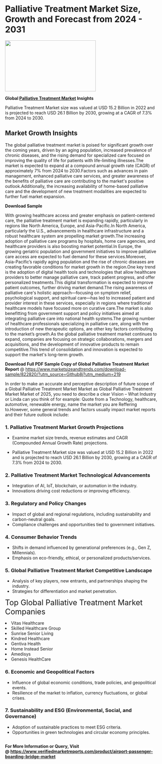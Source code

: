 <H1>Palliative Treatment Market Size, Growth and Forecast from 2024 - 2031</H1><img class="aligncenter size-medium wp-image-584254" src="https://thirdeyenews.in/wp-content/uploads/2024/09/Global-Market-Research-300x168.jpeg" alt="" width="300" height="168" /><p><strong>Global&nbsp;<a href="https://www.marketsizeandtrends.com/download-sample/822820/?utm_source=Github8j?utm_medium=219">Palliative Treatment Market</a> Insights</strong></p><p>Palliative Treatment Market size was valued at USD 15.2 Billion in 2022 and is projected to reach USD 26.1 Billion by 2030, growing at a CAGR of 7.3% from 2024 to 2030.</p><p><h2>Market Growth Insights</h2> <p>The global palliative treatment market is poised for significant growth over the coming years, driven by an aging population, increased prevalence of chronic diseases, and the rising demand for specialized care focused on improving the quality of life for patients with life-limiting illnesses.The market is expected to expand at a compound annual growth rate (CAGR) of approximately 7% from 2024 to 2030.Factors such as advances in pain management, enhanced palliative care services, and greater awareness of the benefits of palliative care are contributing to the market's positive outlook.Additionally, the increasing availability of home-based palliative care and the development of new treatment modalities are expected to further fuel market expansion.</p> <p><strong>Download Sample</strong></p> <p>With growing healthcare access and greater emphasis on patient-centered care, the palliative treatment market is expanding rapidly, particularly in regions like North America, Europe, and Asia-Pacific.In North America, particularly the U.S., advancements in healthcare infrastructure and a robust healthcare system are propelling market growth.The increasing adoption of palliative care programs by hospitals, home care agencies, and healthcare providers is also boosting market potential.In Europe, the growing geriatric population and government initiatives to improve palliative care access are expected to fuel demand for these services.Moreover, Asia-Pacific’s rapidly aging population and the rise of chronic diseases are creating favorable conditions for market growth in the region.One key trend is the adoption of digital health tools and technologies that allow healthcare providers to better manage palliative care, track patient progress, and offer personalized treatments.This digital transformation is expected to improve patient outcomes, further driving market demand.The rising awareness of palliative care's holistic approach—focusing on symptom relief, psychological support, and spiritual care—has led to increased patient and provider interest in these services, especially in regions where traditional healthcare models have focused more on curative care.The market is also benefitting from government support and policy initiatives aimed at integrating palliative care into national health systems.The growing number of healthcare professionals specializing in palliative care, along with the introduction of new therapeutic options, are other key factors contributing to the market’s growth.As the global palliative treatment market continues to expand, companies are focusing on strategic collaborations, mergers and acquisitions, and the development of innovative products to remain competitive.This trend of consolidation and innovation is expected to support the market's long-term growth.<p><span class=""><strong>Download Full PDF Sample Copy of Global Palliative Treatment Market Report</strong> @ <a href="https://www.marketsizeandtrends.com/download-sample/822820/?utm_source=Github8j?utm_medium=219" target="_blank">https://www.marketsizeandtrends.com/download-sample/822820/?utm_source=Github8j?utm_medium=219</a></span></p><p>In order to make an accurate and perceptive description of future scope of a Global&nbsp;Palliative Treatment Market Market as Global&nbsp;Palliative Treatment Market Market of 2025, you need to describe a clear Vision &ndash; What Industry or Linda can you think of for example: Quote from a Technology, healthcare, automotive, renewable energy, name the market you are Reffering to.However, some general trends and factors usually impact market reports and their future outlook include:</p><h3>1.&nbsp;<strong>Palliative Treatment Market Growth Projections</strong></h3><ul><li>Examine market size trends, revenue estimates and CAGR (Compounded Annual Growth Rate) projections.</li><li><p>Palliative Treatment Market size was valued at USD 15.2 Billion in 2022 and is projected to reach USD 26.1 Billion by 2030, growing at a CAGR of 7.3% from 2024 to 2030.</p></li></ul><h3>2.&nbsp;<strong>Palliative Treatment Market Technological Advancements</strong></h3><ul><li>Integration of AI, IoT, blockchain, or automation in the industry.</li><li>Innovations driving cost reductions or improving efficiency.</li></ul><h3>3.&nbsp;<strong>Regulatory and Policy Changes</strong></h3><ul><li>Impact of global and regional regulations, including sustainability and carbon-neutral goals.</li><li>Compliance challenges and opportunities tied to government initiatives.</li></ul><h3>4.&nbsp;<strong>Consumer Behavior Trends</strong></h3><ul><li>Shifts in demand influenced by generational preferences (e.g., Gen Z, Millennials).</li><li>Emphasis on eco-friendly, ethical, or personalized products/services.</li></ul><h3>5.&nbsp;<strong>Global Palliative Treatment Market Competitive Landscape</strong></h3><ul><li>Analysis of key players, new entrants, and partnerships shaping the industry.</li><li>Strategies for differentiation and market penetration.</li></ul><p data-pm-slice="1 1 []"><span style="color: inherit; font-family: inherit; font-size: 25px;">Top Global Palliative Treatment Market Companies</span></p><div class="" data-test-id=""><p><li>Vitas Healthcare</li><li> Skilled Healthcare Group</li><li> Sunrise Senior Living</li><li> Kindred Healthcare</li><li> Gentiva Health</li><li> Home Instead Senior</li><li> Amedisys</li><li> Genesis HealthCare</li></p></div><h3>6.&nbsp;<strong>Economic and Geopolitical Factors</strong></h3><ul><li>Influence of global economic conditions, trade policies, and geopolitical events.</li><li>Resilience of the market to inflation, currency fluctuations, or global crises.</li></ul><h3>7.&nbsp;<strong>Sustainability and ESG (Environmental, Social, and Governance)</strong></h3><ul><li>Adoption of sustainable practices to meet ESG criteria.</li><li>Opportunities in green technologies and circular economy principles.</li></ul><h2><strong style="font-size: 14px;">For More Information or Query, Visit @&nbsp;</strong><a style="background-color: #ffffff; font-size: 14px;" href="https://www.marketsizeandtrends.com/report/palliative-treatment-market/" target="_blank">https://www.verifiedmarketreports.com/product/airport-passenger-boarding-bridge-market</a></h2>